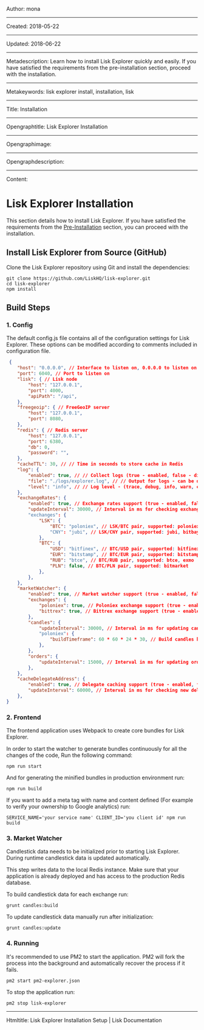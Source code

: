 Author: mona

----

Created: 2018-05-22

----

Updated: 2018-06-22

----

Metadescription: Learn how to install Lisk Explorer quickly and easily. If you have satisfied the requirements from the pre-installation section, proceed with the installation.

----

Metakeywords: lisk explorer install, installation, lisk

----

Title: Installation

----

Opengraphtitle: Lisk Explorer Installation

----

Opengraphimage: 

----

Opengraphdescription: 

----

Content: 

# Lisk Explorer Installation

This section details how to install Lisk Explorer. If you have satisfied the requirements from the [Pre-Installation](/documentation/lisk-explorer/setup/pre-install) section, you can proceed with the installation.

## Install Lisk Explorer from Source (GitHub)

Clone the Lisk Explorer repository using Git and install the dependencies:

```shell
git clone https://github.com/LiskHQ/lisk-explorer.git
cd lisk-explorer
npm install
```

## Build Steps

### 1. Config

The default config.js file contains all of the configuration settings for Lisk Explorer. These options can be modified according to comments included in configuration file.

```json
 {
	"host": "0.0.0.0", // Interface to listen on, 0.0.0.0 to listen on all available
	"port": 6040, // Port to listen on
	"lisk": { // Lisk node
		"host": "127.0.0.1",
		"port": 4000,
		"apiPath": "/api",
	},
	"freegeoip": { // FreeGeoIP server
		"host": "127.0.0.1",
		"port": 8080,
	},
	"redis": { // Redis server
		"host": "127.0.0.1",
		"port": 6380,
		"db": 0,
		"password": "",
	},
	"cacheTTL": 30, // // Time in seconds to store cache in Redis
	"log": {
		"enabled": true, // // Collect logs (true - enabled, false - disabled)
		"file": "./logs/explorer.log", // // Output for logs - can be device file or ordinary path
		"level": "info", // // Log level - (trace, debug, info, warn, error)
	},
	"exchangeRates": {
		"enabled": true, // Exchange rates support (true - enabled, false - disabled)
		"updateInterval": 30000, // Interval in ms for checking exchange rates (default: 30 seconds)
		"exchanges": {
			"LSK": {
				"BTC": "poloniex", // LSK/BTC pair, supported: poloniex
				"CNY": "jubi", // LSK/CNY pair, supported: jubi, bitbays
			},
			"BTC": {
				"USD": "bitfinex", // BTC/USD pair, supported: bitfinex, bitstamp, btce
				"EUR": "bitstamp", // BTC/EUR pair, supported: bitstamp, bitmarket
				"RUB": "btce", // BTC/RUB pair, supported: btce, exmo
				"PLN": false, // BTC/PLN pair, supported: bitmarket
			},
		},
	},
	"marketWatcher": {
		"enabled": true, // Market watcher support (true - enabled, false - disabled)
		"exchanges": {
			"poloniex": true, // Poloniex exchange support (true - enabled, false - disabled)
			"bittrex": true, // Bittrex exchange support (true - enabled, false - disabled);
		},
		"candles": {
			"updateInterval": 30000, // Interval in ms for updating candlestick data (default: 30 seconds)
			"poloniex": {
				"buildTimeframe": 60 * 60 * 24 * 30, // Build candles based on trades form last 30 days
			},
		},
		"orders": {
			"updateInterval": 15000, // Interval in ms for updating order book data (default: 15 seconds)
		},
	},
	"cacheDelegateAddress": {
		"enabled": true, // Delegate caching support (true - enabled, false - disabled)
		"updateInterval": 60000, // Interval in ms for checking new delegates registration (default: 60 seconds)
	},
}
```

### 2. Frontend

The frontend application uses Webpack to create core bundles for Lisk Explorer.

In order to start the watcher to generate bundles continuously for all the changes of the code, Run the following command:

```shell
npm run start
```

And for generating the minified bundles in production environment run:

```shell
npm run build
```

If you want to add a meta tag with name and content defined (For example to verify your ownership to Google analytics) run:

```shell
SERVICE_NAME='your service name' CLIENT_ID='you client id' npm run build
```

### 3. Market Watcher

Candlestick data needs to be initialized prior to starting Lisk Explorer. During runtime candlestick data is updated automatically.

This step writes data to the local Redis instance. Make sure that your application is already deployed and has access to the production Redis database.

To build candlestick data for each exchange run:

```shell
grunt candles:build
```

To update candlestick data manually run after initialization:

```shell
grunt candles:update
```

### 4. Running

It's recommended to use PM2 to start the application. PM2 will fork the process into the background and automatically recover the process if it fails.

```shell
pm2 start pm2-explorer.json
```

To stop the application run:

```shell
pm2 stop lisk-explorer
```

----

Htmltitle: Lisk Explorer Installation Setup | Lisk Documentation
